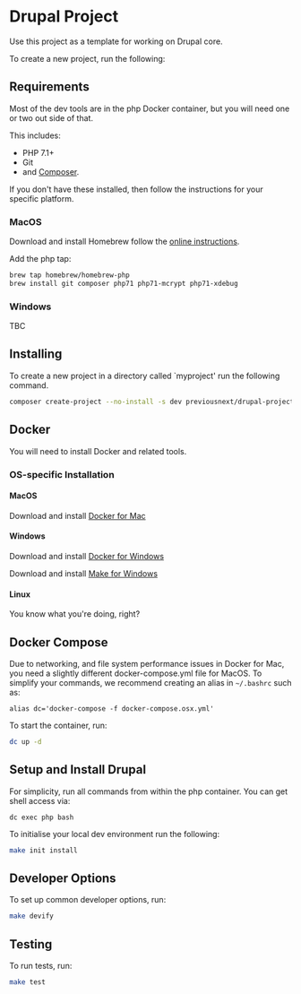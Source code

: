 # Drupal Project

Use this project as a template for working on Drupal core.

To create a new project, run the following:

## Requirements

Most of the dev tools are in the php Docker container, but you will need one or two
out side of that.

This includes:

* PHP 7.1+
* Git
* and [Composer][5].

If you don't have these installed, then follow the instructions for your specific
platform.

### MacOS

Download and install Homebrew follow the [online instructions][4].

Add the php tap:

```bash
brew tap homebrew/homebrew-php
brew install git composer php71 php71-mcrypt php71-xdebug
```

### Windows

TBC

## Installing

To create a new project in a directory called `myproject' run the following
command.

```bash
composer create-project --no-install -s dev previousnext/drupal-project myproject
```

## Docker

You will need to install Docker and related tools.

### OS-specific Installation

#### MacOS

Download and install [Docker for Mac][1]

#### Windows

Download and install [Docker for Windows][2]

Download and install [Make for Windows][3]

#### Linux

You know what you're doing, right?

## Docker Compose

Due to networking, and file system performance issues in Docker for Mac, you
need a slightly different docker-compose.yml file for MacOS. To simplify your
commands, we recommend creating an alias in `~/.bashrc` such as:

```
alias dc='docker-compose -f docker-compose.osx.yml'
```

To start the container, run:

```bash
dc up -d
```

## Setup and Install Drupal

For simplicity, run all commands from within the php container. You can get
shell access via:

```
dc exec php bash
```

To initialise your local dev environment run the following:

```bash
make init install
```

## Developer Options

To set up common developer options, run:

```bash
make devify
```

## Testing

To run tests, run:

```bash
make test
```

[1]: https://www.docker.com/docker-mac
[2]: https://www.docker.com/docker-windows
[3]: http://gnuwin32.sourceforge.net/packages/make.htm
[4]: https://brew.sh/
[5]: https://getcomposer.org
